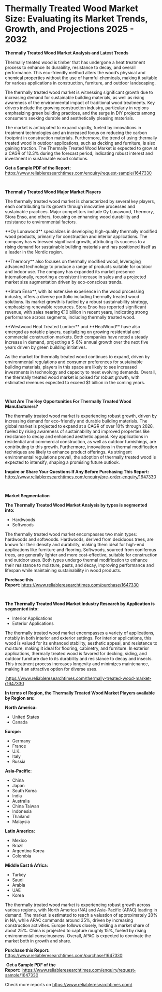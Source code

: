 <p><h1>Thermally Treated Wood Market Size: Evaluating its Market Trends, Growth, and Projections 2025 - 2032</h1></p><p><strong>Thermally Treated Wood Market Analysis and Latest Trends</strong></p>
<p><p>Thermally treated wood is timber that has undergone a heat treatment process to enhance its durability, resistance to decay, and overall performance. This eco-friendly method alters the wood’s physical and chemical properties without the use of harmful chemicals, making it suitable for various applications in construction, furniture, and outdoor landscaping. </p><p>The thermally treated wood market is witnessing significant growth due to increasing demand for sustainable building materials, as well as rising awareness of the environmental impact of traditional wood treatments. Key drivers include the growing construction industry, particularly in regions emphasizing green building practices, and the surge in DIY projects among consumers seeking durable and aesthetically pleasing materials. </p><p>The market is anticipated to expand rapidly, fueled by innovations in treatment technologies and an increased focus on reducing the carbon footprint in construction materials. Furthermore, the trend of using thermally treated wood in outdoor applications, such as decking and furniture, is also gaining traction. The Thermally Treated Wood Market is expected to grow at a CAGR of 12.3% during the forecast period, indicating robust interest and investment in sustainable wood solutions.</p></p>
<p><strong>Get a Sample PDF of the Report:&nbsp;</strong> <a href="https://www.reliableresearchtimes.com/enquiry/request-sample/1647330?utm_campaign=2464&utm_medium=2&utm_source=Github&utm_content=ia&utm_term=05042025&utm_id=thermally-treated-wood">https://www.reliableresearchtimes.com/enquiry/request-sample/1647330</a></p>
<p>&nbsp;</p>
<p><strong>Thermally Treated Wood Major Market Players</strong></p>
<p><p>The thermally treated wood market is characterized by several key players, each contributing to its growth through innovative processes and sustainable practices. Major competitors include Oy Lunawood, Thermory, Stora Enso, and others, focusing on enhancing wood durability and resistance to environmental factors.</p><p>**Oy Lunawood** specializes in developing high-quality thermally modified wood products, primarily for construction and interior applications. The company has witnessed significant growth, attributing its success to a rising demand for sustainable building materials and has positioned itself as a leader in the Nordic region.</p><p>**Thermory** also focuses on thermally modified wood, leveraging advanced technology to produce a range of products suitable for outdoor and indoor use. The company has expanded its market presence internationally, reporting a consistent increase in sales and a projected market size augmentation driven by eco-conscious trends.</p><p>**Stora Enso**, with its extensive experience in the wood processing industry, offers a diverse portfolio including thermally treated wood solutions. Its market growth is fueled by a robust sustainability strategy, emphasizing renewable resources. Stora Enso has reported significant revenue, with sales nearing €10 billion in recent years, indicating strong performance across segments, including thermally treated wood.</p><p>**Westwood Heat Treated Lumber** and **HeatWood** have also emerged as notable players, capitalizing on growing residential and commercial construction markets. Both companies have noted a steady increase in demand, projecting a 5-8% annual growth over the next five years driven by green building initiatives.</p><p>As the market for thermally treated wood continues to expand, driven by environmental regulations and consumer preferences for sustainable building materials, players in this space are likely to see increased investments in technology and capacity to meet evolving demands. Overall, the thermally treated wood market is poised for robust growth, with estimated revenues expected to exceed $1 billion in the coming years.</p></p>
<p>&nbsp;</p>
<p><strong>What Are The Key Opportunities For Thermally Treated Wood Manufacturers?</strong></p>
<p><p>The thermally treated wood market is experiencing robust growth, driven by increasing demand for eco-friendly and durable building materials. The global market is projected to expand at a CAGR of over 10% through 2028, fueled by rising awareness of sustainability and improved properties like resistance to decay and enhanced aesthetic appeal. Key applications in residential and commercial construction, as well as outdoor furnishings, are contributing to this growth. Furthermore, innovations in thermal modification techniques are likely to enhance product offerings. As stringent environmental regulations prevail, the adoption of thermally treated wood is expected to intensify, shaping a promising future outlook.</p></p>
<p><strong>Inquire or Share Your Questions If Any Before Purchasing This Report:</strong> <a href="https://www.reliableresearchtimes.com/enquiry/pre-order-enquiry/1647330?utm_campaign=2464&utm_medium=2&utm_source=Github&utm_content=ia&utm_term=05042025&utm_id=thermally-treated-wood">https://www.reliableresearchtimes.com/enquiry/pre-order-enquiry/1647330</a></p>
<p>&nbsp;</p>
<p><strong>Market Segmentation</strong></p>
<p><strong>The Thermally Treated Wood Market Analysis by types is segmented into:</strong></p>
<p><ul><li>Hardwoods</li><li>Softwoods</li></ul></p>
<p><p>The thermally treated wood market encompasses two main types: hardwoods and softwoods. Hardwoods, derived from deciduous trees, are known for their density and durability, making them ideal for high-end applications like furniture and flooring. Softwoods, sourced from coniferous trees, are generally lighter and more cost-effective, suitable for construction and outdoor uses. Both types undergo thermal modification to enhance their resistance to moisture, pests, and decay, improving performance and lifespan while maintaining sustainability in wood products.</p></p>
<p><strong>Purchase this Report:&nbsp;</strong><a href="https://www.reliableresearchtimes.com/purchase/1647330?utm_campaign=2464&utm_medium=2&utm_source=Github&utm_content=ia&utm_term=05042025&utm_id=thermally-treated-wood">https://www.reliableresearchtimes.com/purchase/1647330</a></p>
<p>&nbsp;</p>
<p><strong>The Thermally Treated Wood Market Industry Research by Application is segmented into:</strong></p>
<p><ul><li>Interior Applications</li><li>Exterior Applications</li></ul></p>
<p><p>The thermally treated wood market encompasses a variety of applications, notably in both interior and exterior settings. For interior applications, this wood is valued for its enhanced stability, aesthetic appeal, and resistance to moisture, making it ideal for flooring, cabinetry, and furniture. In exterior applications, thermally treated wood is favored for decking, siding, and outdoor furniture due to its durability and resistance to decay and insects. This treatment process increases longevity and minimizes maintenance, making it an attractive option for diverse uses.</p></p>
<p><a href="https://www.reliableresearchtimes.com/thermally-treated-wood-market-r1647330?utm_campaign=2464&utm_medium=2&utm_source=Github&utm_content=ia&utm_term=05042025&utm_id=thermally-treated-wood">&nbsp;https://www.reliableresearchtimes.com/thermally-treated-wood-market-r1647330</a></p>
<p><strong>In terms of Region, the Thermally Treated Wood Market Players available by Region are:</strong></p>
<p>
    <p> <strong> North America: </strong>
        <ul>
            <li>United States</li>
            <li>Canada</li>
        </ul>
        </p> 
    <p> <strong> Europe: </strong>
        <ul>
            <li>Germany</li>
            <li>France</li>
            <li>U.K.</li>
            <li>Italy</li>
            <li>Russia</li>
        </ul>
        </p> 
    <p> <strong> Asia-Pacific: </strong>
        <ul>
            <li>China</li>
            <li>Japan</li>
            <li>South Korea</li>
            <li>India</li>
            <li>Australia</li>
            <li>China Taiwan</li>
            <li>Indonesia</li>
            <li>Thailand</li>
            <li>Malaysia</li>
        </ul>
        </p> 
    <p> <strong> Latin America: </strong>
        <ul>
            <li>Mexico</li>
            <li>Brazil</li>
            <li>Argentina Korea</li>
            <li>Colombia</li>
        </ul>
        </p> 
    <p> <strong> Middle East & Africa: </strong>
        <ul>
            <li>Turkey</li>
            <li>Saudi</li>
            <li>Arabia</li>
            <li>UAE</li>
            <li>Korea</li>
        </ul>
    </p>
    </p>
<p><p>The thermally treated wood market is experiencing robust growth across various regions, with North America (NA) and Asia-Pacific (APAC) leading in demand. The market is estimated to reach a valuation of approximately 20% in NA, while APAC commands around 35%, driven by increasing construction activities. Europe follows closely, holding a market share of about 25%. China is projected to capture roughly 15%, fueled by rising environmental consciousness. Overall, APAC is expected to dominate the market both in growth and share.</p></p>
<p><strong>Purchase this Report: </strong><a href="https://www.reliableresearchtimes.com/purchase/1647330?utm_campaign=2464&utm_medium=2&utm_source=Github&utm_content=ia&utm_term=05042025&utm_id=thermally-treated-wood">https://www.reliableresearchtimes.com/purchase/1647330</a></p>
<p>&nbsp;<strong>Get a Sample PDF of the Report:&nbsp;&nbsp;</strong><a href="https://www.reliableresearchtimes.com/enquiry/request-sample/1647330?utm_campaign=2464&utm_medium=2&utm_source=Github&utm_content=ia&utm_term=05042025&utm_id=thermally-treated-wood">https://www.reliableresearchtimes.com/enquiry/request-sample/1647330</a></p>
<p><strong></strong></p>
<p>Check more reports on <a href="https://www.reliableresearchtimes.com/?utm_campaign=2464&utm_medium=2&utm_source=Github&utm_content=ia&utm_term=05042025&utm_id=thermally-treated-wood">https://www.reliableresearchtimes.com/</a></p>